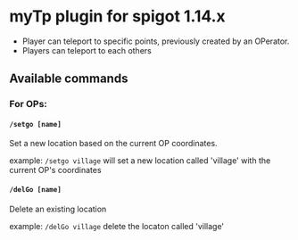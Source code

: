 # myTp plugin for spigot 1.14.x

  - Player can teleport to specific points, previously created by an OPerator.
  - Players can teleport to each others

## Available commands

### For OPs:

#### `/setgo [name]`

Set a new location based on the current OP coordinates.

example:
```/setgo village```
will set a new location called 'village' with the current OP's coordinates

#### `/delGo [name]`

Delete an existing location

example:
```/delGo village```
delete the locaton called 'village'


